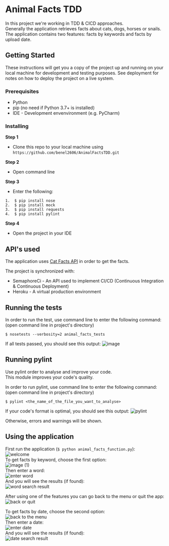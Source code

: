 # Animal Facts TDD

In this project we're working in TDD & CICD approaches.  
Generally the application retrieves facts about cats, dogs, horses or snails.  
The application contains two features: facts by keywords and facts by upload date.  

## Getting Started

These instructions will get you a copy of the project up and running on your local machine for development and testing purposes. See deployment for notes on how to deploy the project on a live system.

### Prerequisites

* Python 
* pip (no need if Python 3.7+ is installed)
* IDE - Development envenvironment (e.g. PyCharm)

### Installing

__Step 1__
* Clone this repo to your local machine using `https://github.com/benel2606/AnimalFactsTDD.git`

__Step 2__
* Open command line 

__Step 3__
* Enter the following:
```
1.  $ pip install nose
2.  $ pip install mock
3.  $ pip install requests
4.  $ pip install pylint
```
__Step 4__
* Open the project in your IDE

## API's used

The application uses [Cat Facts API](https://alexwohlbruck.github.io/cat-facts/) in order to get the facts.  

The project is synchronized with:
* SemaphoreCi - An API used to implement CI/CD (Continuous Integration & Continuous Deployment)
* Heroku - A virtual production environment

## Running the tests

In order to run the test, use command line to enter the following command:
(open command line in project's directory)
```
$ nosetests --verbosity=2 animal_facts_tests
```
If all tests passed, you should see this output:
![image](https://user-images.githubusercontent.com/34059996/54880223-3332ed00-4e4b-11e9-830c-901fbf032fe1.png)

## Running pylint

Use pylint order to analyse and improve your code.  
This module improves your code's quality.

In order to run pylint, use command line to enter the following command:
(open command line in project's directory)
```
$ pylint <the_name_of_the_file_you_want_to_analyse>
```
If your code's format is optimal, you should see this output:
![pylint](https://user-images.githubusercontent.com/34059996/54880178-c881b180-4e4a-11e9-9292-0d017a1a88f9.jpg)

Otherwise, errors and warnings will be shown.

## Using the application
First run the application (`$ python animal_facts_function.py`):  
![welcome](https://user-images.githubusercontent.com/34059996/54881219-86f70380-4e56-11e9-8740-5963b4dfc9f8.png)  
To get facts by keyword, choose the first option:  
![image (1)](https://user-images.githubusercontent.com/34059996/54881240-bd348300-4e56-11e9-9528-e8c968ccf5fe.png)  
Then enter a word:  
![enter word](https://user-images.githubusercontent.com/34059996/54881243-c9204500-4e56-11e9-8f46-f5c7982d9a53.png)  
And you will see the results (if found):  
![word search result](https://user-images.githubusercontent.com/34059996/54881259-e523e680-4e56-11e9-9911-91afb6876afa.png)  

After using one of the features you can go back to the menu or quit the app:  
![back or quit](https://user-images.githubusercontent.com/34059996/54881277-fec52e00-4e56-11e9-9dff-2a32ce50344c.png)

To get facts by date, choose the second option:  
![back to the menu](https://user-images.githubusercontent.com/34059996/54881284-0f75a400-4e57-11e9-9567-75a87fe76e7b.png)  
Then enter a date:  
![enter date](https://user-images.githubusercontent.com/34059996/54881296-2caa7280-4e57-11e9-9c23-a75a1b03d0af.png)  
And you will see the results (if found):  
![date search result](https://user-images.githubusercontent.com/34059996/54881307-43e96000-4e57-11e9-9cbe-27434981b8c1.png)

